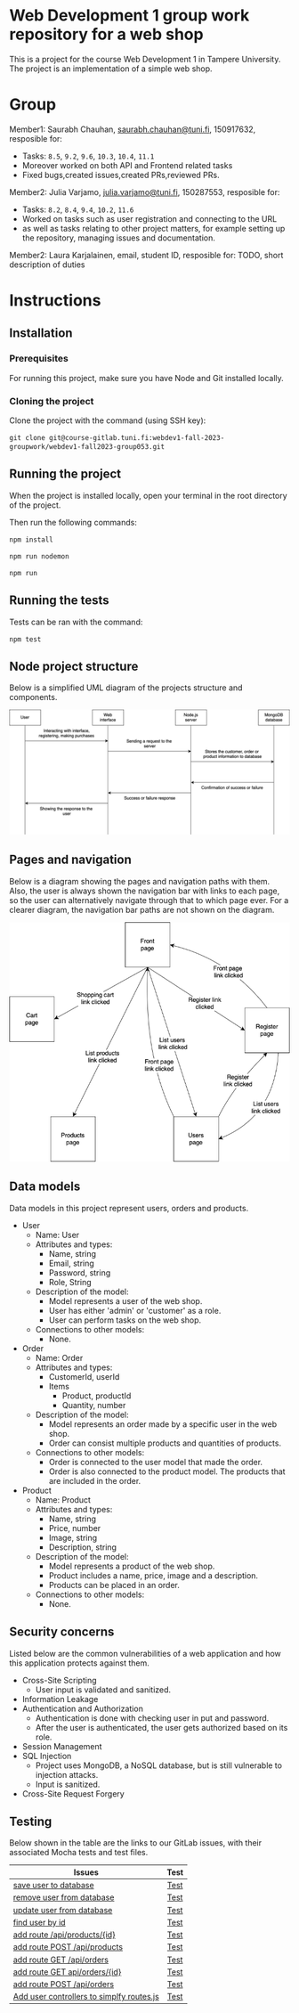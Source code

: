 # Web Development 1 group work repository for a web shop

This is a project for the course Web Development 1 in Tampere University. The project is an implementation of a simple web shop. 

# Group 

Member1:  Saurabh Chauhan, saurabh.chauhan@tuni.fi, 150917632, 
resposible for: 
- Tasks: `8.5`, `9.2`, `9.6`, `10.3`, `10.4`, `11.1`
- Moreover worked on both API and Frontend related tasks
- Fixed bugs,created issues,created PRs,reviewed PRs.

Member2:  Julia Varjamo, julia.varjamo@tuni.fi, 150287553, 
resposible for: 
- Tasks: `8.2`, `8.4`, `9.4`, `10.2`, `11.6`
- Worked on tasks such as user registration and connecting to the URL
- as well as tasks relating to other project matters, for example setting up the repository, managing issues and documentation. 

Member2:  Laura Karjalainen, email, student ID, 
resposible for: TODO, short description of duties

# Instructions 

## Installation

### Prerequisites

For running this project, make sure you have Node and Git installed locally.

### Cloning the project

Clone the project with the command (using SSH key): 
```
git clone git@course-gitlab.tuni.fi:webdev1-fall-2023-groupwork/webdev1-fall2023-group053.git
```

## Running the project

When the project is installed locally, open your terminal in the root directory of the project. 

Then run the following commands: 
```
npm install
```
```
npm run nodemon
```
```
npm run 
```

## Running the tests

Tests can be ran with the command: 
```
npm test
``` 

## Node project structure

Below is a simplified UML diagram of the projects structure and components.

![A simple sequence diagram of the project structure](/documentation/project_structure.png)

## Pages and navigation

Below is a diagram showing the pages and navigation paths with them. Also, the user is always shown the navigation bar with links to each page, so the user can alternatively navigate through that to which page ever. For a clearer diagram, the navigation bar paths are not shown on the diagram.

![A diagram of the pages in the project and their navigation paths](/documentation/pages_and_navigation.png)

## Data models

Data models in this project represent users, orders and products. 

- User
    - Name: User
    - Attributes and types: 
        - Name, string
        - Email, string
        - Password, string
        - Role, String
    - Description of the model:
        - Model represents a user of the web shop.
        - User has either 'admin' or 'customer' as a role. 
        - User can perform tasks on the web shop. 
    - Connections to other models: 
        - None.
- Order
    - Name: Order
    - Attributes and types: 
        - CustomerId, userId
        - Items
            - Product, productId
            - Quantity, number
    - Description of the model:
        - Model represents an order made by a specific user in the web shop. 
        - Order can consist multiple products and quantities of products. 
    - Connections to other models: 
        - Order is connected to the user model that made the order.
        - Order is also connected to the product model. The products that are included in the order. 
- Product  
    - Name: Product
    - Attributes and types: 
        - Name, string
        - Price, number
        - Image, string
        - Description, string 
    - Description of the model:
        - Model represents a product of the web shop.
        - Product includes a name, price, image and a description. 
        - Products can be placed in an order. 
    - Connections to other models:
        - None.

## Security concerns

Listed below are the common vulnerabilities of a web application and how this application protects against them.

- Cross-Site Scripting
    - User input is validated and sanitized. 
- Information Leakage
- Authentication and Authorization
    - Authentication is done with checking user in put and password.
    - After the user is authenticated, the user gets authorized based on its role. 
- Session Management
- SQL Injection
    - Project uses MongoDB, a NoSQL database, but is still vulnerable to injection attacks. 
    - Input is sanitized. 
- Cross-Site Request Forgery

## Testing

Below shown in the table are the links to our GitLab issues, with their associated Mocha tests and test files. 

| Issues      | Test          |
| ------------- |:-------------:|
| [save user to database](https://course-gitlab.tuni.fi/webdev1-fall-2023-groupwork/webdev1-fall2023-group053/-/issues/17)      | [Test](https://course-gitlab.tuni.fi/webdev1-fall-2023-groupwork/webdev1-fall2023-group053/-/blame/main/test/own/dbUtils.test.js#L42) |
| [remove user from database](https://course-gitlab.tuni.fi/webdev1-fall-2023-groupwork/webdev1-fall2023-group053/-/issues/14)      | [Test](https://course-gitlab.tuni.fi/webdev1-fall-2023-groupwork/webdev1-fall2023-group053/-/blame/main/test/own/dbUtils.test.js#L71)|
| [update user from database](https://course-gitlab.tuni.fi/webdev1-fall-2023-groupwork/webdev1-fall2023-group053/-/issues/15)      | [Test](https://course-gitlab.tuni.fi/webdev1-fall-2023-groupwork/webdev1-fall2023-group053/-/blame/main/test/own/dbUtils.test.js#L89)|
| [find user by id](https://course-gitlab.tuni.fi/webdev1-fall-2023-groupwork/webdev1-fall2023-group053/-/issues/13)      | [Test](https://course-gitlab.tuni.fi/webdev1-fall-2023-groupwork/webdev1-fall2023-group053/-/blame/main/test/own/dbUtils.test.js#L26)|
| [add route /api/products/{id}](https://course-gitlab.tuni.fi/webdev1-fall-2023-groupwork/webdev1-fall2023-group053/-/issues/21)      | [Test](https://course-gitlab.tuni.fi/webdev1-fall-2023-groupwork/webdev1-fall2023-group053/-/blob/main/test/routes.test.js#L877)|
| [add route POST /api/products](https://course-gitlab.tuni.fi/webdev1-fall-2023-groupwork/webdev1-fall2023-group053/-/issues/22)      | [Test](https://course-gitlab.tuni.fi/webdev1-fall-2023-groupwork/webdev1-fall2023-group053/-/blob/main/test/routes.test.js#L1272)|
| [add route GET /api/orders](https://course-gitlab.tuni.fi/webdev1-fall-2023-groupwork/webdev1-fall2023-group053/-/issues/23)      | [Test](https://course-gitlab.tuni.fi/webdev1-fall-2023-groupwork/webdev1-fall2023-group053/-/blob/main/test/routes.test.js#L1420)|
| [add route GET api/orders/{id}](https://course-gitlab.tuni.fi/webdev1-fall-2023-groupwork/webdev1-fall2023-group053/-/issues/24)      | [Test](https://course-gitlab.tuni.fi/webdev1-fall-2023-groupwork/webdev1-fall2023-group053/-/blob/main/test/routes.test.js#L1543)|
| [add route POST /api/orders](https://course-gitlab.tuni.fi/webdev1-fall-2023-groupwork/webdev1-fall2023-group053/-/issues/25)      | [Test](https://course-gitlab.tuni.fi/webdev1-fall-2023-groupwork/webdev1-fall2023-group053/-/blob/main/test/routes.test.js#L1659)|
| [Add user controllers to simplfy routes.js](https://course-gitlab.tuni.fi/webdev1-fall-2023-groupwork/webdev1-fall2023-group053/-/issues/9)      | [Test](https://course-gitlab.tuni.fi/webdev1-fall-2023-groupwork/webdev1-fall2023-group053/-/tree/main/test/controllers)|